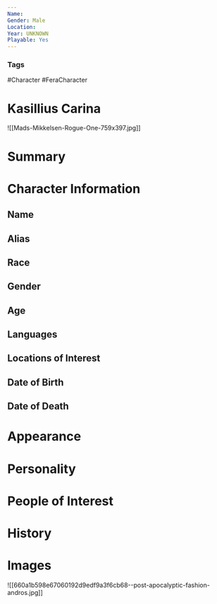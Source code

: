 ```yaml
---
Name: 
Gender: Male
Location: 
Year: UNKNOWN
Playable: Yes
---
```


### Tags
#Character #FeraCharacter 
# Kasillius Carina
![[Mads-Mikkelsen-Rogue-One-759x397.jpg]]

# Summary


# Character Information

## Name

## Alias

## Race

## Gender

## Age

## Languages

## Locations of Interest

## Date of Birth

## Date of Death

# Appearance

# Personality

# People of Interest

# History

# Images

![[660a1b598e67060192d9edf9a3f6cb68--post-apocalyptic-fashion-andros.jpg]]